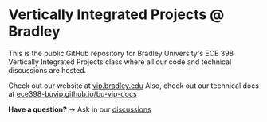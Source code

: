 # Vertically Integrated Projects @ Bradley

This is the public GitHub repository for Bradley University's ECE 398 Vertically 
Integrated Projects class where all our code and technical discussions are
hosted.

Check out our website at [vip.bradley.edu](https://vip.bradley.edu)
Also, check out our technical docs at [ece398-buvip.github.io/bu-vip-docs](https://ece398-buvip.github.io/bu-vip-docs)

**Have a question?** -> Ask in our [discussions](https://github.com/orgs/ece398-buvip/discussions)
